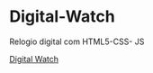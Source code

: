 # Digital-Watch
 Relogio digital com HTML5-CSS- JS

<a href="https://bmrnice.github.io/Digital-Watch/" target="blank">Digital Watch</a> 
